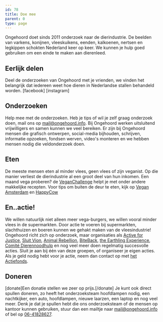 ```yaml
---
id: 78
title: Doe mee
parent: 0
type: page
---
```

Ongehoord doet sinds 2011 onderzoek naar de dierindustrie. De beelden van varkens, konijnen, vleeskuikens, eenden, kalkoenen, nertsen en legkippen schokten Nederland keer op keer. We kunnen je hulp goed gebruiken om een einde te maken aan dierenleed.

## Eerlijk delen

Deel de onderzoeken van Ongehoord met je vrienden, we vinden het belangrijk dat iedereen weet hoe dieren in Nederlandse stallen behandeld worden. \[facebook\] \[instagram\]

## Onderzoeken

Help mee met de onderzoeken. Heb je tips of wil je zelf graag onderzoek doen, mail ons op [mail@ongehoord.info](mailto:mail@ongehoord.info). Bij Ongehoord werken uitsluitend vrijwilligers en samen kunnen we veel bereiken. Er zijn bij Ongehoord mensen die grafisch ontwerpen, social-media bijhouden, schrijven, informatie opzoeken, fondsen werven, video's monteren en we hebben mensen nodig die veldonderzoek doen.

## Eten

De meeste mensen eten al minder vlees, geen vlees of zijn veganist. Op die manier verliest de dierindustrie al een groot deel van hun inkomen. Een maand vega proberen? de [VeganChallenge](https://veganchallenge.nl/doemee/) helpt je met onder andere makkelijke recepten. Voor tips om buiten de deur te eten, kijk op [Vegan Amsterdam](http://www.veganamsterdam.org/) en [HappyCow](https://www.happycow.net/)

## En..actie!

We willen natuurlijk niet alleen meer vega-burgers, we willen vooral minder vlees in de supermarkten. Door actie te voeren bij supermarkten, slachthuizen en boeren kunnen we gehakt maken van de vleesindustrie! Ongehoord richt zich op onderzoek, maar organisaties als [Active for Justice](https://activeforjustice.nl/), [Sluit Vion](https://sluitvion.nl), [Animal Rebellion](https://nl.animalrebellion.org/), [BiteBack](https://www.biteback.org/), [the Earthling Experience](https://www.facebook.com/theearthlingsexperience/), [Comité Dierennoodhulp](https://www.comitedierennoodhulp.nl/) en nog veel meer doen regelmatig succesvolle acties. Sluit je aan bij één van deze groepen, of organiseer je eigen acties. Als je geld nodig hebt voor je actie, neem dan contact op met [het Actiefonds](https://hetactiefonds.nl/).

## Doneren

\[donate\]Een donatie stellen we zeer op prijs.\[/donate\] Je kunt ook direct spullen doneren, zo heeft het onderzoeksteam hoofdlampen nodig, een nachtkijker, een auto, hoofdlampen, nieuwe laarzen, een laptop en nog veel meer. Denk je dat je spullen hebt die ons onderzoeksteam of de mensen op kantoor kunnen gebruiken, stuur dan een mailtje naar [mail@ongehoord.info](mailto:mail@ongehoord.info) of bel op [06-41828627](tel:0641828627).